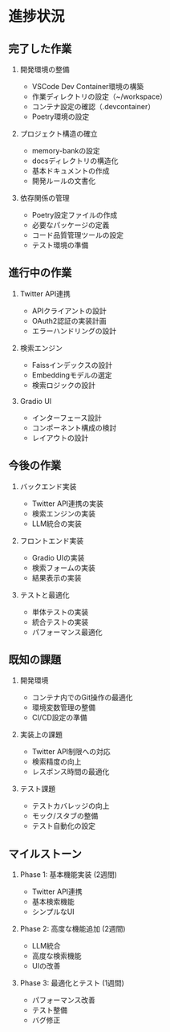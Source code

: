 # 進捗状況

## 完了した作業
1. 開発環境の整備
   - VSCode Dev Container環境の構築
   - 作業ディレクトリの設定（~/workspace）
   - コンテナ設定の確認（.devcontainer）
   - Poetry環境の設定

2. プロジェクト構造の確立
   - memory-bankの設定
   - docsディレクトリの構造化
   - 基本ドキュメントの作成
   - 開発ルールの文書化

3. 依存関係の管理
   - Poetry設定ファイルの作成
   - 必要なパッケージの定義
   - コード品質管理ツールの設定
   - テスト環境の準備

## 進行中の作業
1. Twitter API連携
   - APIクライアントの設計
   - OAuth2認証の実装計画
   - エラーハンドリングの設計

2. 検索エンジン
   - Faissインデックスの設計
   - Embeddingモデルの選定
   - 検索ロジックの設計

3. Gradio UI
   - インターフェース設計
   - コンポーネント構成の検討
   - レイアウトの設計

## 今後の作業
1. バックエンド実装
   - Twitter API連携の実装
   - 検索エンジンの実装
   - LLM統合の実装

2. フロントエンド実装
   - Gradio UIの実装
   - 検索フォームの実装
   - 結果表示の実装

3. テストと最適化
   - 単体テストの実装
   - 統合テストの実装
   - パフォーマンス最適化

## 既知の課題
1. 開発環境
   - コンテナ内でのGit操作の最適化
   - 環境変数管理の整備
   - CI/CD設定の準備

2. 実装上の課題
   - Twitter API制限への対応
   - 検索精度の向上
   - レスポンス時間の最適化

3. テスト課題
   - テストカバレッジの向上
   - モック/スタブの整備
   - テスト自動化の設定

## マイルストーン
1. Phase 1: 基本機能実装 (2週間)
   - Twitter API連携
   - 基本検索機能
   - シンプルなUI

2. Phase 2: 高度な機能追加 (2週間)
   - LLM統合
   - 高度な検索機能
   - UIの改善

3. Phase 3: 最適化とテスト (1週間)
   - パフォーマンス改善
   - テスト整備
   - バグ修正 